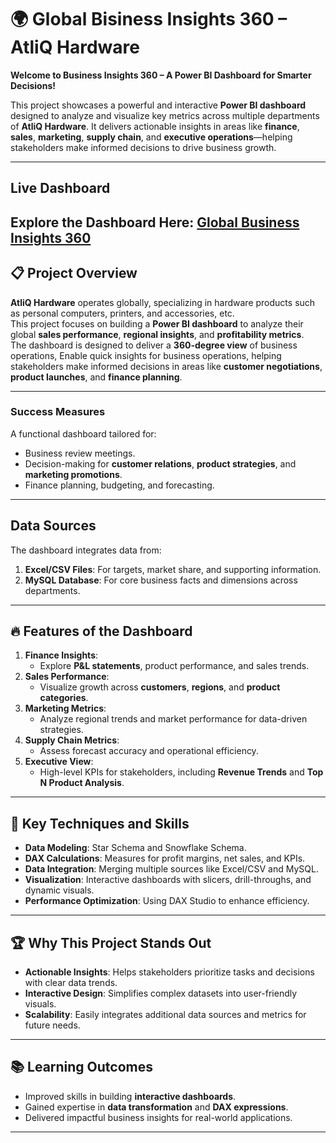 # 🌍 Global Bisiness Insights 360 – AtliQ Hardware

**Welcome to Business Insights 360 – A Power BI Dashboard for Smarter Decisions!**  

This project showcases a powerful and interactive **Power BI dashboard** designed to analyze and visualize key metrics across multiple departments of **AtliQ Hardware**. It delivers actionable insights in areas like **finance**, **sales**, **marketing**, **supply chain**, and **executive operations**—helping stakeholders make informed decisions to drive business growth.

---

## **Live Dashboard**  

**Explore the Dashboard Here**: [Global Business Insights 360](https://app.powerbi.com/view?r=eyJrIjoiYWJhZTcxZWEtYmZjZC00MjlhLWFkNTctMjg5MDlhYTBiNDZlIiwidCI6ImM2ZTU0OWIzLTVmNDUtNDAzMi1hYWU5LWQ0MjQ0ZGM1YjJjNCJ9)
---

## **📋 Project Overview**

**AtliQ Hardware** operates globally, specializing in hardware products such as personal computers, printers, and accessories, etc.  
This project focuses on building a **Power BI dashboard** to analyze their global **sales performance**, **regional insights**, and **profitability metrics**.  
The dashboard is designed to deliver a **360-degree view** of business operations, Enable quick insights for business operations, helping stakeholders make informed decisions in areas like **customer negotiations**, **product launches**, and **finance planning**.  

---

### **Success Measures**  

A functional dashboard tailored for:  
- Business review meetings.  
- Decision-making for **customer relations**, **product strategies**, and **marketing promotions**.  
- Finance planning, budgeting, and forecasting.  

---
## **Data Sources**  

The dashboard integrates data from:  
1. **Excel/CSV Files**: For targets, market share, and supporting information.  
2. **MySQL Database**: For core business facts and dimensions across departments.  

---

## 🔥 **Features of the Dashboard**  

1. **Finance Insights**:  
   - Explore **P&L statements**, product performance, and sales trends.  
2. **Sales Performance**:  
   - Visualize growth across **customers**, **regions**, and **product categories**.  
3. **Marketing Metrics**:  
   - Analyze regional trends and market performance for data-driven strategies.  
4. **Supply Chain Metrics**:  
   - Assess forecast accuracy and operational efficiency.  
5. **Executive View**:  
   - High-level KPIs for stakeholders, including **Revenue Trends** and **Top N Product Analysis**.  

---

## 🚀 **Key Techniques and Skills**  

- **Data Modeling**: Star Schema and Snowflake Schema.  
- **DAX Calculations**: Measures for profit margins, net sales, and KPIs.  
- **Data Integration**: Merging multiple sources like Excel/CSV and MySQL.  
- **Visualization**: Interactive dashboards with slicers, drill-throughs, and dynamic visuals.  
- **Performance Optimization**: Using DAX Studio to enhance efficiency.  

---

## 🏆 **Why This Project Stands Out**  

- **Actionable Insights**: Helps stakeholders prioritize tasks and decisions with clear data trends.  
- **Interactive Design**: Simplifies complex datasets into user-friendly visuals.  
- **Scalability**: Easily integrates additional data sources and metrics for future needs.  

---

## 📚 **Learning Outcomes**  

- Improved skills in building **interactive dashboards**.  
- Gained expertise in **data transformation** and **DAX expressions**.  
- Delivered impactful business insights for real-world applications.  

---
